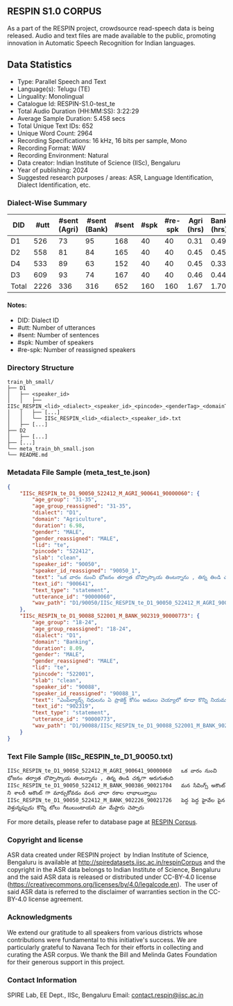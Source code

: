 ## RESPIN S1.0 CORPUS ##

As a part of the RESPIN project, crowdsource read-speech data is being released. Audio and text files
are made available to the public, promoting innovation in Automatic Speech Recognition for Indian languages.

## Data Statistics ##

- Type: Parallel Speech and Text
- Language(s): Telugu (TE)
- Linguality: Monolingual
- Catalogue Id: RESPIN-S1.0-test_te
- Total Audio Duration (HH:MM:SS): 3:22:29
- Average Sample Duration: 5.458 secs
- Total Unique Text IDs: 652
- Unique Word Count: 2964
- Recording Specifications: 16 kHz, 16 bits per sample, Mono
- Recording Format: WAV
- Recording Environment: Natural
- Data creator: Indian Institute of Science (IISc), Bengaluru
- Year of publishing: 2024
- Suggested research purposes / areas: ASR, Language Identification, Dialect Identification, etc.

### Dialect-Wise Summary ###
| DID   | #utt | #sent (Agri) | #sent (Bank) | #sent | #spk | #re-spk | Agri (hrs) | Bank (hrs) | Total (hrs) |
|-------|------|--------------|--------------|-------|------|---------|------------|------------|-------------|
| D1 | 526 | 73 | 95 | 168 | 40 | 40 | 0.31 | 0.49 | 0.80 |
| D2 | 558 | 81 | 84 | 165 | 40 | 40 | 0.45 | 0.45 | 0.90 |
| D4 | 533 | 89 | 63 | 152 | 40 | 40 | 0.45 | 0.33 | 0.78 |
| D3 | 609 | 93 | 74 | 167 | 40 | 40 | 0.46 | 0.44 | 0.90 |
| Total | 2226 | 336 | 316 | 652 | 160 | 160 | 1.67 | 1.70 | 3.37 |



#### Notes:
- DID: Dialect ID
- #utt: Number of utterances
- #sent: Number of sentences
- #spk: Number of speakers
- #re-spk: Number of reassigned speakers

### Directory Structure ###
```
train_bh_small/
├── D1
│   ├── <speaker_id>
│   │   ├── IISc_RESPIN_<lid>_<dialect>_<speaker_id>_<pincode>_<genderTag>_<domainTag>_<text_id>_<uttid>.wav
│   │   ├── [...]
│   │   └── IISc_RESPIN_<lid>_<dialect>_<speaker_id>.txt
│   ├── [...]
├── D2
│   ├── [...]
├── [...]
└── meta_train_bh_small.json
└── README.md
```

### Metadata File Sample (meta_test_te.json) ###

```json
{
    "IISc_RESPIN_te_D1_90050_522412_M_AGRI_900641_90000060": {
        "age_group": "31-35",
        "age_group_reassigned": "31-35",
        "dialect": "D1",
        "domain": "Agriculture",
        "duration": 6.98,
        "gender": "MALE",
        "gender_reassigned": "MALE",
        "lid": "te",
        "pincode": "522412",
        "slab": "clean",
        "speaker_id": "90050",
        "speaker_id_reassigned": "90050_1",
        "text": "ఒక వారం నుంచి భోజనం తర్వాత బొప్పాస్కాయ తింటన్నాను , తిన్న తిండి చక్కగా అరుగుతంది",
        "text_id": "900641",
        "text_type": "statement",
        "utterance_id": "90000060",
        "wav_path": "D1/90050/IISc_RESPIN_te_D1_90050_522412_M_AGRI_900641_90000060.wav"
    },
    "IISc_RESPIN_te_D1_90088_522001_M_BANK_902319_90000773": {
        "age_group": "18-24",
        "age_group_reassigned": "18-24",
        "dialect": "D1",
        "domain": "Banking",
        "duration": 8.09,
        "gender": "MALE",
        "gender_reassigned": "MALE",
        "lid": "te",
        "pincode": "522001",
        "slab": "clean",
        "speaker_id": "90088",
        "speaker_id_reassigned": "90088_1",
        "text": "ఎంపీల్యాడ్స్ నిధులను ఏ ప్రాజెక్ట్ కోసం అమలు చెయ్యాలో కూడా కొన్ని నియమాలున్నాయి",
        "text_id": "902319",
        "text_type": "statement",
        "utterance_id": "90000773",
        "wav_path": "D1/90088/IISc_RESPIN_te_D1_90088_522001_M_BANK_902319_90000773.wav"
    }
}
```

### Text File Sample (IISc_RESPIN_te_D1_90050.txt) ###
```
IISc_RESPIN_te_D1_90050_522412_M_AGRI_900641_90000060	ఒక వారం నుంచి భోజనం తర్వాత బొప్పాస్కాయ తింటన్నాను , తిన్న తిండి చక్కగా అరుగుతంది
IISc_RESPIN_te_D1_90050_522412_M_BANK_900386_90021704	మన సేవింగ్స్ అకౌంట్ ని శాలరీ అకౌంట్ గా మార్చుకోవడం వలన చాలా రకాల లాభాలున్నాయి
IISc_RESPIN_te_D1_90050_522412_M_BANK_902226_90021726	పెద్ద పెద్ద హైవేల పైన వెళ్తున్నప్పుడు కొన్ని టోలు గేటులుంటాయని మా మేష్టారు చెప్పారు
```

For more details, please refer to database page at [RESPIN Corpus](http://spiredatasets.iisc.ac.in/respinCorpus).

### Copyright and license ###

ASR data created under RESPIN project  by Indian Institute of Science, Bengaluru is available
at http://spiredatasets.iisc.ac.in/respinCorpus and the copyright in the ASR data belongs to
Indian Institute of Science, Bengaluru and the said ASR data is released or distributed under
CC-BY-4.0 license (https://creativecommons.org/licenses/by/4.0/legalcode.en).  The user of
said ASR data is referred to the disclaimer of warranties section in the CC-BY-4.0 license
agreement.


### Acknowledgments ###

We extend our gratitude to all speakers from various districts whose contributions were fundamental to this initiative's success.
We are particularly grateful to Navana Tech for their efforts in collecting and curating the ASR corpus.
We thank the Bill and Melinda Gates Foundation for their generous support in this project.

### Contact Information ###

SPIRE Lab, EE Dept., IISc, Bengaluru
Email: contact.respin@iisc.ac.in